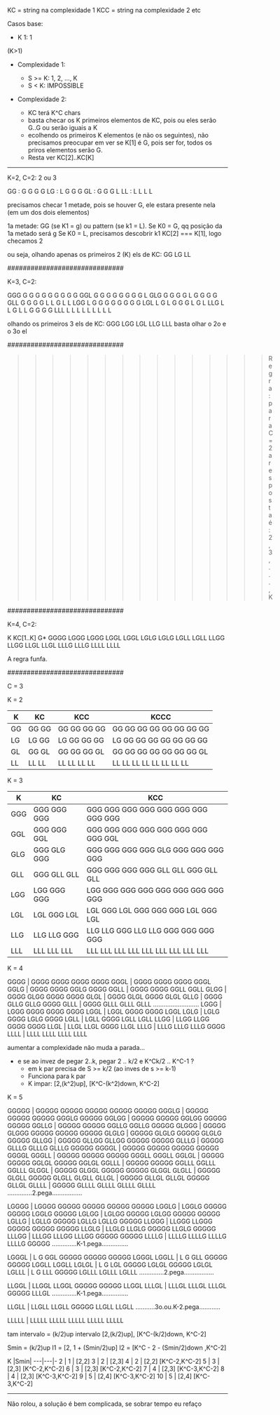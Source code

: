 KC = string na complexidade 1
KCC = string na complexidade 2
etc

Casos base:

- K 1: 1

(K>1)

- Complexidade 1: 
  + S >= K: 1, 2, ..., K
  + S < K: IMPOSSIBLE

- Complexidade 2:
  + KC terá K^C chars
  + basta checar os K primeiros elementos de KC, pois ou eles serão G..G ou serão iguais a K
  + ecolhendo os primeiros K elementos (e não os seguintes), não precisamos preocupar em ver se K[1] é G, pois ser for, todos os priros elementos serão G.
  + Resta ver KC[2]..KC[K]
------

K=2, C=2: 2 ou 3

GG  :  G G   G G
LG  :  L G   G G
GL  :  G G   G L
LL  :  L L   L L

precisamos checar 1 metade, pois se houver G, ele estara presente nela (em um dos dois elementos)

1a metade: GG (se K1 = g) ou pattern (se k1 = L).
  Se K0 = G, qq posição da 1a metado será g
  Se K0 = L, precisamos descobrir k1
  KC[2] === K[1], logo checamos 2

ou seja, olhando apenas os primeiros 2 (K) els de KC:
GG
LG
LL

##############################

K=3, C=2:

GGG   G G G   G G G   G G G
GGL   G G G   G G G   G G L
GLG   G G G   G L G   G G G
GLL   G G G   G L L   G L L
LGG   L G G   G G G   G G G
LGL   L G L   G G G   L G L
LLG   L L G   L L G   G G G
LLL   L L L   L L L   L L L

olhando os primeiros 3 els de KC:
GGG
LGG
LGL
LLG
LLL
basta olhar o 2o e o 3o el

##############################

>>>>>>>>>>>>>>> Regra: para C = 2 a resposta é: 2, 3, ..., K

##############################

K=4, C=2:

K     KC[1..K]
G*    GGGG
LGGG  LGGG
LGGL  LGGL
LGLG  LGLG
LGLL  LGLL
LLGG  LLGG
LLGL  LLGL
LLLG  LLLG
LLLL  LLLL

A regra funfa.

##############################

C = 3

K = 2

K  | KC    | KCC         | KCCC
---|-------|-------------|------------------------
GG | GG GG | GG GG GG GG | GG GG GG GG GG GG GG GG
LG | LG GG | LG GG GG GG | LG GG GG GG GG GG GG GG
GL | GG GL | GG GG GG GL | GG GG GG GG GG GG GG GL
LL | LL LL | LL LL LL LL | LL LL LL LL LL LL LL LL

K = 3

K   | KC          | KCC
----|-------------|------------
GGG | GGG GGG GGG | GGG GGG GGG GGG GGG GGG GGG GGG GGG
GGL | GGG GGG GGL | GGG GGG GGG GGG GGG GGG GGG GGG GGL
GLG | GGG GLG GGG | GGG GGG GGG GGG GLG GGG GGG GGG GGG
GLL | GGG GLL GLL | GGG GGG GGG GGG GLL GLL GGG GLL GLL
LGG | LGG GGG GGG | LGG GGG GGG GGG GGG GGG GGG GGG GGG
LGL | LGL GGG LGL | LGL GGG LGL GGG GGG GGG LGL GGG LGL
LLG | LLG LLG GGG | LLG LLG GGG LLG LLG GGG GGG GGG GGG
LLL | LLL LLL LLL | LLL LLL LLL LLL LLL LLL LLL LLL LLL

K = 4

GGGG | GGGG GGGG GGGG GGGG
GGGL | GGGG GGGG GGGG GGGL
GGLG | GGGG GGGG GGLG GGGG
GGLL | GGGG GGGG GGLL GGLL
GLGG | GGGG GLGG GGGG GGGG
GLGL | GGGG GLGL GGGG GLGL
GLLG | GGGG GLLG GLLG GGGG
GLLL | GGGG GLLL GLLL GLLL
..........................
LGGG | LGGG GGGG GGGG GGGG
LGGL | LGGL GGGG GGGG LGGL
LGLG | LGLG GGGG LGLG GGGG
LGLL | LGLL GGGG LGLL LGLL
LLGG | LLGG LLGG GGGG GGGG
LLGL | LLGL LLGL GGGG LLGL
LLLG | LLLG LLLG LLLG GGGG
LLLL | LLLL LLLL LLLL LLLL

aumentar a complexidade não muda a parada...

- e se ao invez de pegar 2..k, pegar 2 .. k/2  e K^Ck/2 .. K^C-1 ?
  + em k par precisa de S >= k/2 (ao inves de s >= k-1)
  + Funciona para k par
  + K impar: [2,(k^2)up], [K^C-(k^2)down, K^C-2]

K = 5

GGGGG | GGGGG GGGGG GGGGG GGGGG GGGGG
GGGLG | GGGGG GGGGG GGGGG GGGLG GGGGG
GGLGG | GGGGG GGGGG GGLGG GGGGG GGGGG
GGLLG | GGGGG GGGGG GGLLG GGLLG GGGGG
GLGGG | GGGGG GLGGG GGGGG GGGGG GGGGG
GLGLG | GGGGG GLGLG GGGGG GLGLG GGGGG
GLLGG | GGGGG GLLGG GLLGG GGGGG GGGGG
GLLLG | GGGGG GLLLG GLLLG GLLLG GGGGG
GGGGL | GGGGG GGGGG GGGGG GGGGG GGGGL
GGGLL | GGGGG GGGGG GGGGG GGGLL GGGLL
GGLGL | GGGGG GGGGG GGLGL GGGGG GGLGL
GGLLL | GGGGG GGGGG GGLLL GGLLL GGLLL
GLGGL | GGGGG GLGGL GGGGG GGGGG GLGGL
GLGLL | GGGGG GLGLL GGGGG GLGLL GLGLL
GLLGL | GGGGG GLLGL GLLGL GGGGG GLLGL
GLLLL | GGGGG GLLLL GLLLL GLLLL GLLLL
..............2.pega.................

LGGGG | LGGGG GGGGG GGGGG GGGGG GGGGG
LGGLG | LGGLG GGGGG GGGGG LGGLG GGGGG
LGLGG | LGLGG GGGGG LGLGG GGGGG GGGGG
LGLLG | LGLLG GGGGG LGLLG LGLLG GGGGG
LLGGG | LLGGG LLGGG GGGGG GGGGG GGGGG
LLGLG | LLGLG LLGLG GGGGG LLGLG GGGGG
LLLGG | LLLGG LLLGG LLLGG GGGGG GGGGG
LLLLG | LLLLG LLLLG LLLLG LLLLG GGGGG
..............K-1.pega...............

LGGGL | L G GGL GGGGG GGGGG GGGGG LGGGL
LGGLL | L G GLL GGGGG GGGGG LGGLL LGGLL
LGLGL | L G LGL GGGGG LGLGL GGGGG LGLGL
LGLLL | L G LLL GGGGG LGLLL LGLLL LGLLL
..............2.pega.................

LLGGL | LLGGL LLGGL GGGGG GGGGG LLGGL
LLLGL | LLLGL LLLGL LLLGL GGGGG LLLGL
..............K-1.pega...............

LLGLL | LLGLL LLGLL GGGGG LLGLL LLGLL
...........3o.ou.K-2.pega............

LLLLL | LLLLL LLLLL LLLLL LLLLL LLLLL

tam intervalo = (k/2)up 
intervalo [2,(k/2)up], [K^C-(k/2)down, K^C-2]

Smin = (k/2)up 
I1 = [2, 1 + (Smin/2)up]
I2 = [K^C - 2 - (Smin/2)down ,K^C-2]

K  |Smin| 
---|---|- 
2  | 1 | [2,2]
3  | 2 | [2,3]
4  | 2 | [2,2] [K^C-2,K^C-2]
5  | 3 | [2,3] [K^C-2,K^C-2]
6  | 3 | [2,3] [K^C-2,K^C-2]
7  | 4 | [2,3] [K^C-3,K^C-2]
8  | 4 | [2,3] [K^C-3,K^C-2]
9  | 5 | [2,4] [K^C-3,K^C-2]
10 | 5 | [2,4] [K^C-3,K^C-2]

---

Não rolou, a solução é bem complicada, se sobrar tempo eu refaço


